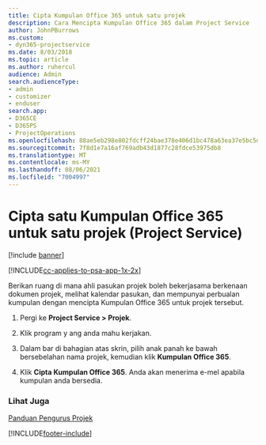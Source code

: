 ```yaml
---
title: Cipta Kumpulan Office 365 untuk satu projek
description: Cara Mencipta Kumpulan Office 365 dalam Project Service
author: JohnPBurrows
ms.custom:
- dyn365-projectservice
ms.date: 8/03/2018
ms.topic: article
ms.author: ruhercul
audience: Admin
search.audienceType:
- admin
- customizer
- enduser
search.app:
- D365CE
- D365PS
- ProjectOperations
ms.openlocfilehash: 88ae5eb298e802fdcff24bae378e406d1bc478a63ea37e5bc5d477d137826877
ms.sourcegitcommit: 7f8d1e7a16af769adb43d1877c28fdce53975db8
ms.translationtype: MT
ms.contentlocale: ms-MY
ms.lasthandoff: 08/06/2021
ms.locfileid: "7004997"
---
```

# <a name="create-an-office-365-group-for-a-project-project-service"></a>Cipta satu Kumpulan Office 365 untuk satu projek (Project Service)

[!include [banner](../includes/psa-now-project-operations.md)]

[!INCLUDE[cc-applies-to-psa-app-1x-2x](../includes/cc-applies-to-psa-app-1x-2x.md)]

Berikan ruang di mana ahli pasukan projek boleh bekerjasama berkenaan dokumen projek, melihat kalendar pasukan, dan mempunyai perbualan kumpulan dengan mencipta Kumpulan Office 365 untuk projek tersebut.  
  
1.  Pergi ke **Project Service > Projek**.  
  
2.  Klik program y ang anda mahu kerjakan.  
  
3.  Dalam bar di bahagian atas skrin, pilih anak panah ke bawah bersebelahan nama projek, kemudian klik **Kumpulan Office 365**.  
  
4.  Klik **Cipta Kumpulan Office 365**. Anda akan menerima e-mel apabila kumpulan anda bersedia.  
  
### <a name="see-also"></a>Lihat Juga  
 [Panduan Pengurus Projek](../psa/project-manager-guide.md)


[!INCLUDE[footer-include](../includes/footer-banner.md)]